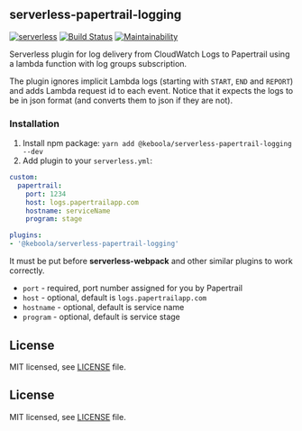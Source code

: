 ## serverless-papertrail-logging

[![serverless](http://public.serverless.com/badges/v3.svg)](http://www.serverless.com)
[![Build Status](https://travis-ci.org/keboola/serverless-papertrail-logging.svg?branch=master)](https://travis-ci.org/keboola/serverless-papertrail-logging)
[![Maintainability](https://api.codeclimate.com/v1/badges/af9d714e852ca05d842b/maintainability)](https://codeclimate.com/github/keboola/serverless-papertrail-logging/maintainability)

Serverless plugin for log delivery from CloudWatch Logs to Papertrail using a lambda function with log groups subscription.

The plugin ignores implicit Lambda logs (starting with `START`, `END` and `REPORT`) and adds Lambda request id to each event. Notice that it expects the logs to be in json format (and converts them to json if they are not).

### Installation

1. Install npm package: `yarn add @keboola/serverless-papertrail-logging --dev`
2. Add plugin to your `serverless.yml`:
```yaml
custom:
  papertrail:
    port: 1234
    host: logs.papertrailapp.com
    hostname: serviceName
    program: stage

plugins:
- '@keboola/serverless-papertrail-logging'
```
 It must be put before **serverless-webpack** and other similar plugins to work correctly.

- `port` - required, port number assigned for you by Papertrail
- `host` - optional, default is `logs.papertrailapp.com`
- `hostname` - optional, default is service name
- `program` - optional, default is service stage

## License

MIT licensed, see [LICENSE](./LICENSE) file.

## License

MIT licensed, see [LICENSE](./LICENSE) file.
